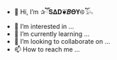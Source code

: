 - 👋 Hi, I’m ✰ཽ𝐒𝚫𝐃❦𝑩𝚯𝐘࿋ོ𓅂
- 👀 I’m interested in ...
- 🌱 I’m currently learning ...
- 💞️ I’m looking to collaborate on ...
- 📫 How to reach me ...

<!---
Sad-Boy007/Sad-Boy007 is a ✨ special ✨ repository because its `README.md` (this file) appears on your GitHub profile.
You can click the Preview link to take a look at your changes.
--->

